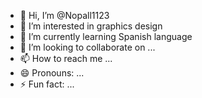 - 👋 Hi, I’m @Nopall1123
- 👀 I’m interested in graphics design
- 🌱 I’m currently learning Spanish language 
- 💞️ I’m looking to collaborate on ...
- 📫 How to reach me ...
- 😄 Pronouns: ...
- ⚡ Fun fact: ...

<!---
Nopall1123/Nopall1123 is a ✨ special ✨ repository because its `README.md` (this file) appears on your GitHub profile.
You can click the Preview link to take a look at your changes.
--->
